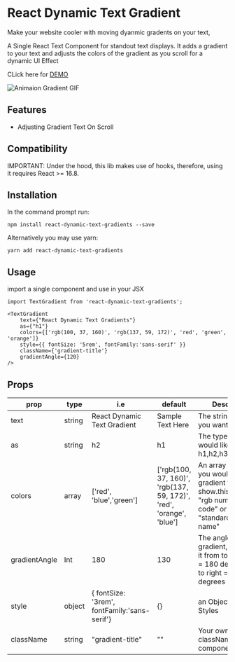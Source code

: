 # React Dynamic Text Gradient

Make your website cooler with moving dyanmic gradents on your text,

A Single React Text Component for standout text displays. It adds a gradient to your text and adjusts the colors of the gradient as you scroll for a dynamic UI Effect

CLick here for [DEMO](https://react-dynamic-text-gradients.netlify.app/)

![Animaion Gradient GIF](https://res.cloudinary.com/dpakxm3nm/image/upload/v1636349340/react-dynamic-text-gradients/react-dynamic-text-gradient-vid_jfocdi.gif)

## Features

- Adjusting Gradient Text On Scroll

## Compatibility

IMPORTANT: Under the hood, this lib makes use of hooks, therefore, using it requires React >= 16.8.

## Installation

In the command prompt run:

```
npm install react-dynamic-text-gradients --save
```

Alternatively you may use yarn:

```
yarn add react-dynamic-text-gradients
```

## Usage

import a single component and use in your JSX

```
import TextGradient from 'react-dynamic-text-gradients';
```

```
<TextGradient
    text={"React Dynamic Text Gradients"}
    as={"h1"}
    colors={['rgb(100, 37, 160)', 'rgb(137, 59, 172)', 'red', 'green', 'orange']}
    style={{ fontSize: '5rem', fontFamily:'sans-serif' }}
    className={'gradient-title'}
    gradientAngle={120}
/>
```

## Props

| prop          | type   | i.e                                          | default                                                             | Description                                                                                                                   |
| ------------- | ------ | -------------------------------------------- | ------------------------------------------------------------------- | ----------------------------------------------------------------------------------------------------------------------------- |
| text          | string | React Dynamic Text Gradient                  | Sample Text Here                                                    | The string of text you want to gradient                                                                                       |
| as            | string | h2                                           | h1                                                                  | The type of tag you would like, options: h1,h2,h3,h4,h5,h6,p                                                                  |
| colors        | array  | ['red', 'blue','green']                      | ['rgb(100, 37, 160)', 'rgb(137, 59, 172)', 'red', 'orange', 'blue'] | An array of colors you would like the gradient to show.this can be a "rgb number", "hex code" or a "standard color text name" |
| gradientAngle | Int    | 180                                          | 130                                                                 | The angle of the gradient, if you want it from top to bottom = 180 degree or left to right = 45 degrees                       |
| style         | object | { fontSize: '3rem', fontFamily:'sans-serif'} | {}                                                                  | an Object of JS Styles                                                                                                        |
| className     | string | "gradient-title"                             | ""                                                                  | Your own custom className to the component                                                                                    |
